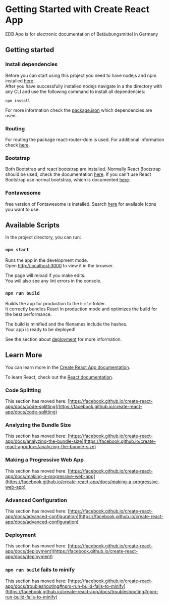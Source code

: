 # Getting Started with Create React App
 EDB Apo is for electronic documentation of Betäubungsmittel in Germany

## Getting started

### Install dependencies
Before you can start using this project you need to have nodejs and npm installed [here](https://nodejs.org/en/download/). <br>
After you have successfully installed nodejs navigate in a the directory with any CLI and use the following command to install all dependencies:
```
npm install
```
For more information check the [package.json](./package.json) which dependencies are used.


### Routing
For routing the package react-router-dom is used. For additional information check [here](https://www.freecodecamp.org/news/a-complete-beginners-guide-to-react-router-include-router-hooks/).

### Bootstrap
Both Bootstrap and react bootstrap are installed. Normally React Bootstrap should be used, check the documentation [here](https://react-bootstrap.github.io/components/). If you can't use React Bootstrap use normal bootstrap, which is documented [here](https://getbootstrap.com/docs/4.5/components/).

### Fontawesome
free version of Fontawesome is installed. Search [here](https://fontawesome.com/icons?d=gallery&m=free) for available Icons you want to use.


## Available Scripts

In the project directory, you can run:

### `npm start`

Runs the app in the development mode.\
Open [http://localhost:3000](http://localhost:3000) to view it in the browser.

The page will reload if you make edits.\
You will also see any lint errors in the console.

### `npm run build`

Builds the app for production to the `build` folder.\
It correctly bundles React in production mode and optimizes the build for the best performance.

The build is minified and the filenames include the hashes.\
Your app is ready to be deployed!

See the section about [deployment](https://facebook.github.io/create-react-app/docs/deployment) for more information.

## Learn More

You can learn more in the [Create React App documentation](https://facebook.github.io/create-react-app/docs/getting-started).

To learn React, check out the [React documentation](https://reactjs.org/).

### Code Splitting

This section has moved here: [https://facebook.github.io/create-react-app/docs/code-splitting](https://facebook.github.io/create-react-app/docs/code-splitting)

### Analyzing the Bundle Size

This section has moved here: [https://facebook.github.io/create-react-app/docs/analyzing-the-bundle-size](https://facebook.github.io/create-react-app/docs/analyzing-the-bundle-size)

### Making a Progressive Web App

This section has moved here: [https://facebook.github.io/create-react-app/docs/making-a-progressive-web-app](https://facebook.github.io/create-react-app/docs/making-a-progressive-web-app)

### Advanced Configuration

This section has moved here: [https://facebook.github.io/create-react-app/docs/advanced-configuration](https://facebook.github.io/create-react-app/docs/advanced-configuration)

### Deployment

This section has moved here: [https://facebook.github.io/create-react-app/docs/deployment](https://facebook.github.io/create-react-app/docs/deployment)

### `npm run build` fails to minify

This section has moved here: [https://facebook.github.io/create-react-app/docs/troubleshooting#npm-run-build-fails-to-minify](https://facebook.github.io/create-react-app/docs/troubleshooting#npm-run-build-fails-to-minify)
